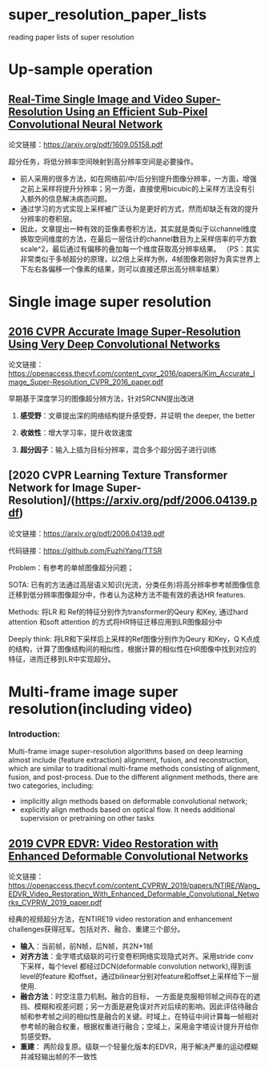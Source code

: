 # super_resolution_paper_lists
reading paper lists of super resolution

# Up-sample operation
## [Real-Time Single Image and Video Super-Resolution Using an Efficient Sub-Pixel Convolutional Neural Network](https://arxiv.org/pdf/1609.05158.pdf)

论文链接：https://arxiv.org/pdf/1609.05158.pdf

超分任务，将低分辨率空间映射到高分辨率空间是必要操作。
  * 前人采用的很多方法，如在网络前/中/后分别提升图像分辨率，一方面，增强之前上采样将提升分辨率；另一方面，直接使用bicubic的上采样方法没有引入额外的信息解决病态问题。
  * 通过学习的方式实现上采样被广泛认为是更好的方式，然而却缺乏有效的提升分辨率的卷积层。
  * 因此，文章提出一种有效的亚像素卷积方法，其实就是类似于以channel维度换取空间维度的方法，在最后一层估计的channel数目为上采样倍率的平方数scale^2，最后通过有偏移的叠加每一个维度获取高分辨率结果。
（PS：其实非常类似于多帧超分的原理，以2倍上采样为例，4帧图像若刚好为真实世界上下左右各偏移一个像素的结果，则可以直接还原出高分辨率结果）

# Single image super resolution
## [2016 CVPR Accurate Image Super-Resolution Using Very Deep Convolutional Networks](https://openaccess.thecvf.com/content_cvpr_2016/papers/Kim_Accurate_Image_Super-Resolution_CVPR_2016_paper.pdf)
论文链接：https://openaccess.thecvf.com/content_cvpr_2016/papers/Kim_Accurate_Image_Super-Resolution_CVPR_2016_paper.pdf

早期基于深度学习的图像超分辨方法，针对SRCNN提出改进

1) **感受野**：文章提出深的网络结构提升感受野，并证明 the deeper, the better

2) **收敛性**：增大学习率，提升收敛速度

3) **超分因子**：输入上插为目标分辨率，混合多个超分因子进行训练

## [2020 CVPR Learning Texture Transformer Network for Image Super-Resolution]/(https://arxiv.org/pdf/2006.04139.pdf)

论文链接：https://arxiv.org/pdf/2006.04139.pdf

代码链接：https://github.com/FuzhiYang/TTSR

Problem：有参考的单帧图像超分问题；

SOTA: 已有的方法通过高层语义知识(光流，分类任务)将高分辨率参考帧图像信息迁移到低分辨率图像超分中，作者认为这种方法不能有效的表达HR features.

Methods: 将LR 和 Ref的特征分别作为transformer的Qeury 和Key, 通过hard attention 和soft attention 的方式将HR特征迁移应用到LR图像超分中

Deeply think: 将LR和下采样后上采样的Ref图像分别作为Qeury 和Key，Q K点成的结构，计算了图像结构间的相似性，根据计算的相似性在HR图像中找到对应的特征，进而迁移到LR中实现超分。

# Multi-frame image super resolution(including video)
### Introduction:
Multi-frame image super-resolution algorithms based on deep learning almost include (feature extraction) alignment, fusion, and reconstruction, which are similar to traditional multi-frame methods consisting of alignment, fusion, and post-process. Due to the different alignment methods, there are two categories, including: 
* implicitly align methods based on deformable convolutional network; 
* explicitly align methods based on optical flow. It needs additional supervision or pretraining on other tasks
## [2019 CVPR EDVR: Video Restoration with Enhanced Deformable Convolutional Networks](https://openaccess.thecvf.com/content_CVPRW_2019/papers/NTIRE/Wang_EDVR_Video_Restoration_With_Enhanced_Deformable_Convolutional_Networks_CVPRW_2019_paper.pdf)

论文链接：https://openaccess.thecvf.com/content_CVPRW_2019/papers/NTIRE/Wang_EDVR_Video_Restoration_With_Enhanced_Deformable_Convolutional_Networks_CVPRW_2019_paper.pdf

经典的视频超分方法，在NTIRE19 video restoration and enhancement challenges获得冠军。包括对齐、融合、重建三个部分。
* **输入**：当前帧，前N帧，后N帧，共2N+1帧
* **对齐方法**：金字塔式级联的可行变卷积网络实现隐式对齐。采用stride conv 下采样，每个level 都经过DCN(deformable convolution network),得到该level的feature 和offset，通过bilinear分别对feature和offset上采样给下一层使用.
* **融合方法**：时空注意力机制。融合的目标， 一方面是克服相邻帧之间存在的遮挡、模糊和视差问题；另一方面是避免误对齐对后续的影响。因此评估待融合帧和参考帧之间的相似性是融合的关键。时域上，在特征中间计算每一帧相对参考帧的融合权重，根据权重进行融合；空域上，采用金字塔设计提升开给你剪感受野。
* **重建**： 两阶段复原。级联一个轻量化版本的EDVR，用于解决严重的运动模糊并减轻输出帧的不一致性
